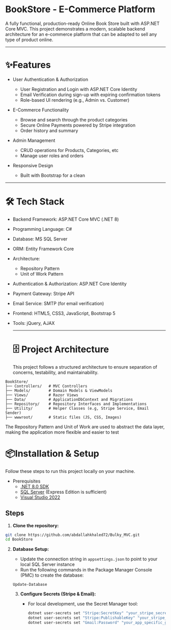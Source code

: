 # BookStore - E-Commerce Platform
A fully functional, production-ready Online Book Store built with ASP.NET Core MVC. This project demonstrates a modern, scalable backend architecture for an e-commerce platform that can be adapted to sell any type of product online.

---

# ✨Features
- User Authentication & Authorization
  * User Registration and Login with ASP.NET Core Identity
  * Email Verification during sign-up with expiring confirmation tokens
  * Role-based UI rendering (e.g., Admin vs. Customer)


- E-Commerce Functionality
  * Browse and search through the product categories
  * Secure Online Payments powered by Stripe integration
  * Order history and summary

- Admin Management
  * CRUD operations for Products, Categories, etc
  * Manage user roles and orders


- Responsive Design
  * Built with Bootstrap for a clean
---
# 🛠️ Tech Stack
- Backend Framework: ASP.NET Core MVC (.NET 8)
- Programming Language: C#
- Database: MS SQL Server
- ORM: Entity Framework Core
- Architecture:
    * Repository Pattern
    * Unit of Work Pattern
- Authentication & Authorization: ASP.NET Core Identity
- Payment Gateway: Stripe API
- Email Service: SMTP (for email verification)
- Frontend: HTML5, CSS3, JavaScript, Bootstrap 5
- Tools: jQuery, AJAX

  ---
  # 🗄️ Project Architecture
  This project follows a structured architecture to ensure separation of concerns, testability, and maintainability.

```text
BookStore/
├── Controllers/   # MVC Controllers
├── Models/        # Domain Models & ViewModels
├── Views/         # Razor Views
├── Data/          # ApplicationDbContext and Migrations
├── Repository/    # Repository Interfaces and Implementations
├── Utility/       # Helper Classes (e.g, Stripe Service, Email Sender)
├── wwwroot/       # Static files (JS, CSS, Images)
```
The Repository Pattern and Unit of Work are used to abstract the data layer, making the application more flexible and easier to test

# 📦Installation & Setup
Follow these steps to run this project locally on your machine.
- Prerequisites
   * [.NET 8.0 SDK](https://dotnet.microsoft.com/en-us/download/dotnet/8.0)
   * [SQL Server](https://www.microsoft.com/en-us/sql-server/sql-server-downloads) (Express Edition is sufficient)
   * [Visual Studio 2022](https://visualstudio.microsoft.com/vs/)

 ## Steps

1. **Clone the repository:**
```bash
git clone https://github.com/abdallahkhaled72/Bulky_MVC.git
cd BookStore
```

2. **Database Setup:**
   
   * Update the connection string in `appsettings.json` to point to your local SQL Server instance
   * Run the following commands in the Package Manager Console (PMC) to create the database:
     
   ```update-database
   Update-Database
   ```

   3. **Configure Secrets (Stripe & Email):**
      
      * For local development, use the Secret Manager tool:
        ```bash
        dotnet user-secrets set "Stripe:SecretKey" "your_stripe_secret_key_here"
        dotnet user-secrets set "Stripe:PublishableKey" "your_stripe_publishable_key_here"
        dotnet user-secrets set "Gmail:Password" "your_app_specific_gmail_password_here"
        ```
